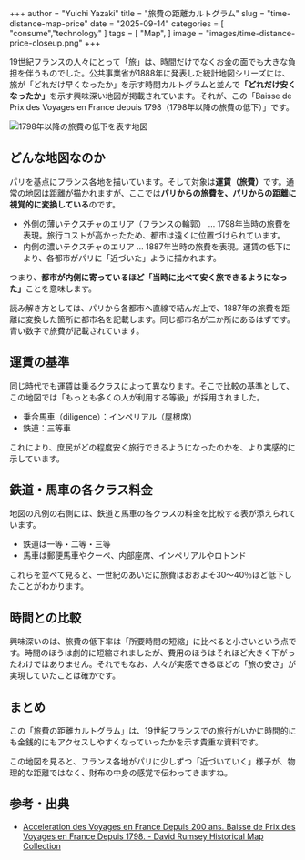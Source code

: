 +++
author = "Yuichi Yazaki"
title = "旅費の距離カルトグラム"
slug = "time-distance-map-price"
date = "2025-09-14"
categories = [
    "consume","technology"
]
tags = [
    "Map",
]
image = "images/time-distance-price-closeup.png"
+++

19世紀フランスの人々にとって「旅」は、時間だけでなくお金の面でも大きな負担を伴うものでした。公共事業省が1888年に発表した統計地図シリーズには、旅が「どれだけ早くなったか」を示す時間カルトグラムと並んで<b>「どれだけ安くなったか」</b>を示す興味深い地図が掲載されています。それが、この「Baisse de Prix des Voyages en France depuis 1798（1798年以降の旅費の低下）」です。

<!--more-->

![1798年以降の旅費の低下を表す地図](images/time-distance-price-full.png)


## どんな地図なのか

パリを基点にフランス各地を描いています。そして対象は<b>運賃（旅費）</b>です。通常の地図は距離が描かれますが、ここでは<b>パリからの旅費を、パリからの距離に視覚的に変換している</b>のです。

 - 外側の薄いテクスチャのエリア（フランスの輪郭） … 1798年当時の旅費を表現。旅行コストが高かったため、都市は遠くに位置づけられています。
 - 内側の濃いテクスチャのエリア … 1887年当時の旅費を表現。運賃の低下により、各都市がパリに「近づいた」ように描かれます。

つまり、<b>都市が内側に寄っているほど「当時に比べて安く旅できるようになった」</b>ことを意味します。

読み解き方としては、パリから各都市へ直線で結んだ上で、1887年の旅費を距離に変換した箇所に都市名を記載します。同じ都市名が二か所にあるはずです。青い数字で旅費が記載されています。


## 運賃の基準

同じ時代でも運賃は乗るクラスによって異なります。そこで比較の基準として、この地図では「もっとも多くの人が利用する等級」が採用されました。

- 乗合馬車（diligence）：インペリアル（屋根席）
- 鉄道：三等車

これにより、庶民がどの程度安く旅行できるようになったのかを、より実感的に示しています。


## 鉄道・馬車の各クラス料金

地図の凡例の右側には、鉄道と馬車の各クラスの料金を比較する表が添えられています。
- 鉄道は一等・二等・三等
- 馬車は郵便馬車やクーペ、内部座席、インペリアルやロトンド

これらを並べて見ると、一世紀のあいだに旅費はおおよそ30〜40％ほど低下したことがわかります。


## 時間との比較

興味深いのは、旅費の低下率は「所要時間の短縮」に比べると小さいという点です。時間のほうは劇的に短縮されましたが、費用のほうはそれほど大きく下がったわけではありません。それでもなお、人々が実感できるほどの「旅の安さ」が実現していたことは確かです。

## まとめ

この「旅費の距離カルトグラム」は、19世紀フランスでの旅行がいかに時間的にも金銭的にもアクセスしやすくなっていったかを示す貴重な資料です。

この地図を見ると、フランス各地がパリに少しずつ「近づいていく」様子が、物理的な距離ではなく、財布の中身の感覚で伝わってきますね。


## 参考・出典

 - [Acceleration des Voyages en France Depuis 200 ans. Baisse de Prix des Voyages en France Depuis 1798. - David Rumsey Historical Map Collection](https://www.davidrumsey.com/luna/servlet/detail/RUMSEY~8~1~309372~90079254)

